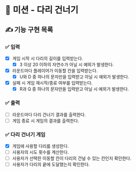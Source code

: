 # 🚀 미션 - 다리 건너기

## ✍ 기능 구현 목록

### ✅ 입력
- [x] 게임 시작 시 다리의 길이를 입력받는다.
    - [x] 3 이상 20 이하의 자연수가 아닐 시 예외가 발생한다.
- [x] 라운드마다 플레이어가 이동할 칸을 입력받는다.
    - [x] U와 D 중 하나의 문자만을 입력받고 아닐 시 예외가 발생한다.
- [x] 실패 시 게임 재시작/종료 여부를 입력받는다.
    - [x] R과 Q 중 하나의 문자만을 입력받고 아닐 시 예외가 발생한다.

### ✅ 출력
- [ ] 라운드마다 다리 건너기 결과를 출력한다.
- [ ] 게임 종료 시 게임의 결과를 출력한다.

### ✅ 다리 건너기 게임
- [x] 게임에 사용할 다리를 생성한다.
- [ ] 사용자의 시도 횟수를 계산한다.
- [ ] 사용자가 선택한 이동할 칸이 다리의 건널 수 있는 칸인지 확인한다.
- [ ] 사용자가 다리의 끝에 도달했는지 확인한다.
